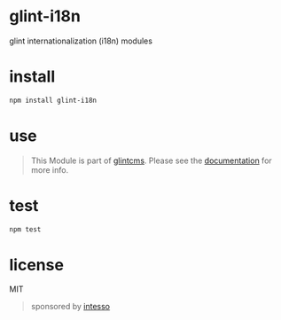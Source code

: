 # glint-i18n


glint internationalization (i18n) modules


# install

```bash
npm install glint-i18n
```

# use

> This Module is part of [glintcms](http://glintcms.com/).
> Please see the [documentation](https://github.com/glintcms/glintcms) for more info.


# test

```bash
npm test
```

# license

MIT

> sponsored by [intesso](http://intesso.com)
